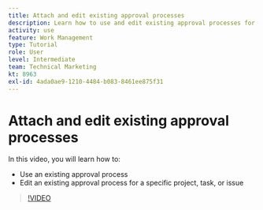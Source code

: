 ```yaml
---
title: Attach and edit existing approval processes
description: Learn how to use and edit existing approval processes for projects, tasks, or issues in [!DNL Adobe Workfront].
activity: use
feature: Work Management
type: Tutorial
role: User
level: Intermediate
team: Technical Marketing
kt: 8963
exl-id: 4ada0ae9-1210-4484-b083-8461ee875f31
---
```

# Attach and edit existing approval processes

In this video, you will learn how to:

* Use an existing approval process
* Edit an existing approval process for a specific project, task, or issue

>[!VIDEO](https://video.tv.adobe.com/v/335226/?quality=12)

<!---
learn more URLS
--->
